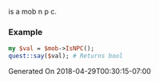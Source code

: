 is a mob n p c.
### Example

```perl
my $val = $mob->IsNPC();
quest::say($val); # Returns bool
```


Generated On 2018-04-29T00:30:15-07:00